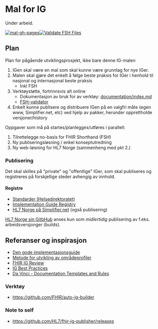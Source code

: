 # Mal for IG

Under arbeid.

[![mal-gh-pages](https://github.com/HL7Norway/ig-mal/actions/workflows/mal-gh-pages.yml/badge.svg)](https://github.com/HL7Norway/ig-mal/actions/workflows/mal-gh-pages.yml)[![Validate FSH Files](https://github.com/HL7Norway/ig-mal/actions/workflows/validate-fsh.yml/badge.svg)](https://github.com/HL7Norway/ig-mal/actions/workflows/validate-fsh.yml)

## Plan

Plan for pågående utviklingsprosjekt, ikke bare denne IG-malen

1. IGen skal være en mal som skal kunne være grunnlag for nye IGer.
2. Malen skal gjøre det enkelt å følge beste praksis for IGer i henhold til nasjonal og internasjonal beste praksis
   - Inkl FSH 
4. Verktøystøtte, fortrinnsvis alt online
   - Dokumentasjon av bruk for av verktøy: [documentation/index.md](documentation/index.md)
   - [FSH-validator](https://github.com/HL7Norway/ig-mal/actions/workflows/validate-fsh.yml)
5. Enkelt kunne publisere og distribuere IGen på en valgfri måte (egen www, Simplifier.net, etc) ved hjelp av pakker, herunder opprettholde versjoner/history

Oppgaver som må på startes/planlegges/utføres i parallell:

1. Tilrettelegge no-basis for FHIR Shorthand (FSH)
2. Ny publiseringsløsning / enkel konseptutredning
3. Ny web-løsning for HL7 Norge (sammenheng med pkt 2.)

### Publisering

Det skal skilles på "private" og "offentlige" IGer, som skal publiseres og registreres på forskjellige steder avhengig av innhold.

#### Registre

- [Standarder (Helsedirektoratet)](https://www.ehelse.no/standardisering/standarder)
- [Implementation Guide Registry](https://www.fhir.org/guides/registry/)
- [HL7 Norge på Simplifier.net](https://simplifier.net/organization/hl7norway/) (også publisering)

[HL7 Norge sin GitbHub](https://github.com/HL7Norway) anses kun som *midlertidig* publisering av f.eks. arbeidsversjonger (builds). 

## Referanser og inspirasjon

- [Den gode implementasjonsguide](https://hl7norway.github.io/best-practice/docs/dgi/#den-gode-implementasjonsguide)
- [Metode for utvikling av områdeprofiler](https://hl7norway.github.io/best-practice/docs/no-domain-metode/)
- [FHIR IG Review](https://confluence.hl7.org/display/FHIR/FHIR+IG+Review)
- [IG Best Practices](https://build.fhir.org/ig/FHIR/ig-guidance/best-practice.html)
- [Da Vinci - Documentation Templates and Rules](http://hl7.org/fhir/us/davinci-dtr/2.1.0-preview/index.html)

### Verktøy

- https://github.com/FHIR/auto-ig-builder

### Note to self

- https://github.com/HL7/fhir-ig-publisher/releases


